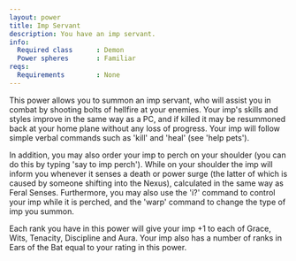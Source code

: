 ```yaml
---
layout: power
title: Imp Servant
description: You have an imp servant.
info:
  Required class      : Demon
  Power spheres       : Familiar
reqs:
  Requirements        : None
---
```


This power allows you to summon an imp servant, who will assist you in combat 
by shooting bolts of hellfire at your enemies.  Your imp's skills and styles 
improve in the same way as a PC, and if killed it may be resummoned back at 
your home plane without any loss of progress.  Your imp will follow simple 
verbal commands such as 'kill' and 'heal' (see 'help pets').

In addition, you may also order your imp to perch on your shoulder (you can do
this by typing 'say to imp perch').  While on your shoulder the imp will inform
you whenever it senses a death or power surge (the latter of which is caused by
someone shifting into the Nexus), calculated in the same way as Feral Senses.
Furthermore, you may also use the 'i?' command to control your imp while it is 
perched, and the 'warp' command to change the type of imp you summon.

Each rank you have in this power will give your imp +1 to each of Grace, Wits, 
Tenacity, Discipline and Aura.  Your imp also has a number of ranks in Ears of 
the Bat equal to your rating in this power.
